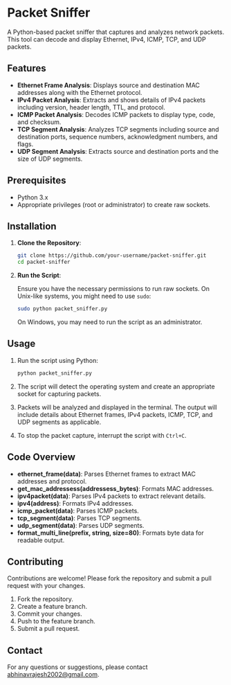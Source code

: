 # Packet Sniffer

A Python-based packet sniffer that captures and analyzes network packets. This tool can decode and display Ethernet, IPv4, ICMP, TCP, and UDP packets.

## Features

- **Ethernet Frame Analysis**: Displays source and destination MAC addresses along with the Ethernet protocol.
- **IPv4 Packet Analysis**: Extracts and shows details of IPv4 packets including version, header length, TTL, and protocol.
- **ICMP Packet Analysis**: Decodes ICMP packets to display type, code, and checksum.
- **TCP Segment Analysis**: Analyzes TCP segments including source and destination ports, sequence numbers, acknowledgment numbers, and flags.
- **UDP Segment Analysis**: Extracts source and destination ports and the size of UDP segments.

## Prerequisites

- Python 3.x
- Appropriate privileges (root or administrator) to create raw sockets.

## Installation

1. **Clone the Repository**:

    ```bash
    git clone https://github.com/your-username/packet-sniffer.git
    cd packet-sniffer
    ```

2. **Run the Script**:

    Ensure you have the necessary permissions to run raw sockets. On Unix-like systems, you might need to use `sudo`:

    ```bash
    sudo python packet_sniffer.py
    ```

    On Windows, you may need to run the script as an administrator.

## Usage

1. Run the script using Python:

    ```bash
    python packet_sniffer.py
    ```

2. The script will detect the operating system and create an appropriate socket for capturing packets.

3. Packets will be analyzed and displayed in the terminal. The output will include details about Ethernet frames, IPv4 packets, ICMP, TCP, and UDP segments as applicable.

4. To stop the packet capture, interrupt the script with `Ctrl+C`.

## Code Overview

- **ethernet_frame(data)**: Parses Ethernet frames to extract MAC addresses and protocol.
- **get_mac_addressess(addressess_bytes)**: Formats MAC addresses.
- **ipv4packet(data)**: Parses IPv4 packets to extract relevant details.
- **ipv4(address)**: Formats IPv4 addresses.
- **icmp_packet(data)**: Parses ICMP packets.
- **tcp_segment(data)**: Parses TCP segments.
- **udp_segment(data)**: Parses UDP segments.
- **format_multi_line(prefix, string, size=80)**: Formats byte data for readable output.

## Contributing

Contributions are welcome! Please fork the repository and submit a pull request with your changes.

1. Fork the repository.
2. Create a feature branch.
3. Commit your changes.
4. Push to the feature branch.
5. Submit a pull request.

## Contact

For any questions or suggestions, please contact [abhinavrajesh2002@gmail.com](mailto:abhinavrajesh2002@gmail.com).

